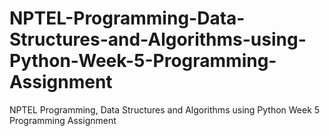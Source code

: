 # NPTEL-Programming-Data-Structures-and-Algorithms-using-Python-Week-5-Programming-Assignment
NPTEL Programming, Data Structures and Algorithms using Python Week 5 Programming Assignment
